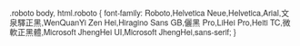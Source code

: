 .roboto body, html.roboto {
    font-family: Roboto,Helvetica Neue,Helvetica,Arial,文泉驛正黑,WenQuanYi Zen Hei,Hiragino Sans GB,儷黑 Pro,LiHei Pro,Heiti TC,微軟正黑體,Microsoft JhengHei UI,Microsoft JhengHei,sans-serif;
}
<style>
:root {
    --nc-primary: #ee4d2d;
    --nc-primary-bg: #fef6f5;
    --nc-primary-gradient: linear-gradient(#ee4d2d,#ff7337);
    --nc-secondary-blue: #0046ab;
    --nc-secondary-yellow: #eda500;
    --nc-secondary-green: #26aa99;
    --nc-error: #ee2c4a;
    --nc-error-bg: #fff4f4;
    --nc-caution: #f69113;
    --nc-caution-bg: #fff8e4;
    --nc-success: #30b566;
    --nc-success-bg: #f7fffe;
    --nc-text-primary: rgba(0,0,0,.87);
    --nc-text-primary-o: #212121;
    --nc-text-secondary: rgba(0,0,0,.65);
    --nc-text-secondary-o: #595959;
    --nc-text-tertiary: rgba(0,0,0,.54);
    --nc-text-tertiary-o: #757575;
    --nc-text-link: #0088ff;
    --nc-util-mask: rgba(0,0,0,.4);
    --nc-util-disabled: rgba(0,0,0,.26);
    --nc-util-disabled-o: #bdbdbd;
    --nc-util-line: rgba(0,0,0,.09);
    --nc-util-line-o: #e8e8e8;
    --nc-util-bg: #f5f5f5;
    --nc-util-placeholder: #fafafa;
    --nc-util-pressed: rgba(0,0,0,.05);
    --nt-font-regular-f: -apple-system,'HelveticaNeue','Helvetica Neue','Roboto','Droid Sans',Arial,sans-serif;
    --nt-font-regular-w: 400;
    --nt-font-medium-f: -apple-system,'HelveticaNeue-Medium','Helvetica Neue','Roboto','Droid Sans',Arial,sans-serif;
    --nt-font-medium-w: 500;
    --nt-font-bold-f: -apple-system,'HelveticaNeue-Bold','Helvetica Neue','Roboto','Droid Sans','Arial Bold',Arial,sans-serif;
    --nt-font-bold-w: 700;
    --nt-size-foot: .625rem;
    --nt-size-foot-l: .75rem;
    --nt-size-foot-lp: .75rem;
    --nt-size-foot-t: 1rem;
    --nt-size-foot-tp: 1rem;
    --nt-size-small: .75rem;
    --nt-size-small-l: .875rem;
    --nt-size-small-lp: 1.25rem;
    --nt-size-small-t: 1.125rem;
    --nt-size-small-tp: 1.125rem;
    --nt-size-normal: .875rem;
    --nt-size-normal-l: 1rem;
    --nt-size-normal-lp: 1.25rem;
    --nt-size-normal-t: 1.375rem;
    --nt-size-normal-tp: 1.375rem;
    --nt-size-large: 1rem;
    --nt-size-large-l: 1.25rem;
Show All Properties (19 more)
}
:root {
    --focus-indicator-color: rgba(0,0,0,0.87);
    --focus-indicator-stroke-width: 2px;
    --focus-indicator-spacing: 4px;
    --focus-indicator-border-radius: 2px;
    --brand-primary-color: #ee4d2d;
    --brand-primary-light-color: rgba(255,87,34,0.1);
}
body, html {
    font-family: Helvetica Neue,Helvetica,Arial,文泉驛正黑,WenQuanYi Zen Hei,Hiragino Sans GB,儷黑 Pro,LiHei Pro,Heiti TC,微軟正黑體,Microsoft JhengHei UI,Microsoft JhengHei,sans-serif;
    color: rgba(0,0,0,.8);
    line-height: 1.2;
}
html {
    font-family: sans-serif;
    -ms-text-size-adjust: 100%;
    -webkit-text-size-adjust: 100%;
}
html[Attributes Style] {
    direction: ltr;
    unicode-bidi: isolate;
    -webkit-locale: "en";
}
user agent stylesheet
html {
    display: block;
}
